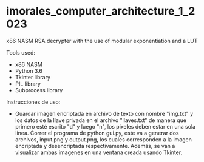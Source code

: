 # imorales_computer_architecture_1_2023
x86 NASM RSA decrypter with the use of modular exponentiation and a LUT

Tools used:
- x86 NASM
- Python 3.6
- Tkinter library
- PIL library
- Subprocess library

Instrucciones de uso:
- Guardar imagen encriptada en archivo de texto con nombre "img.txt" y los datos de la llave privada en el archivo "llaves.txt" de manera que primero esté escrito "d" y luego "n", los pixeles deben estar en una sola línea. Correr el programa de python gui.py, este va a generar dos archivos, input.png y output.png, los cuales corresponden a la imagen encriptada y desencriptada respectivamente. Además, se van a visualizar ambas imagenes en una ventana creada usando Tkinter. 
